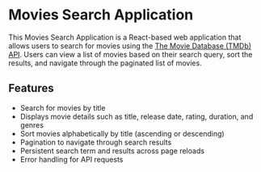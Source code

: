 # Movies Search Application

This Movies Search Application is a React-based web application that allows users to search for movies using the [The Movie Database (TMDb) API](https://www.themoviedb.org/documentation/api). Users can view a list of movies based on their search query, sort the results, and navigate through the paginated list of movies.


## Features

- Search for movies by title
- Displays movie details such as title, release date, rating, duration, and genres
- Sort movies alphabetically by title (ascending or descending)
- Pagination to navigate through search results
- Persistent search term and results across page reloads
- Error handling for API requests
